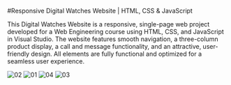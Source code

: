 #Responsive Digital Watches Website | HTML, CSS & JavaScript

This Digital Watches Website is a responsive, single-page web project developed for a Web Engineering course using HTML, CSS, and JavaScript in Visual Studio. The website features smooth navigation, a three-column product display, a call and message functionality, and an attractive, user-friendly design. All elements are fully functional and optimized for a seamless user experience.

![02](https://github.com/user-attachments/assets/649cfcd8-c789-4bc1-9b35-8ea210789476)
![01](https://github.com/user-attachments/assets/00381cb8-773f-4463-a05e-401a477459b3)
![04](https://github.com/user-attachments/assets/cb413410-4ba9-4e63-8047-0458528ef368)
![03](https://github.com/user-attachments/assets/2dfd6fee-f7d2-4c4e-8bf5-313386f2db46)
